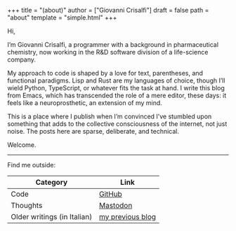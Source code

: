 +++
title = "(about)"
author = ["Giovanni Crisalfi"]
draft = false
path = "about"
template = "simple.html"
+++

Hi,

I’m Giovanni Crisalfi, a programmer with a background in pharmaceutical chemistry, now working in the R&amp;D software division of a life-science company.

My approach to code is shaped by a love for text, parentheses, and functional paradigms. Lisp and Rust are my languages of choice, though I’ll wield Python, TypeScript, or whatever fits the task at hand. I write this blog from Emacs, which has transcended the role of a mere editor, these days: it feels like a neuroprosthetic, an extension of my mind.

This is a place where I publish when I’m convinced I’ve stumbled upon something that adds to the collective consciousness of the internet, not just noise. The posts here are sparse, deliberate, and technical.

Welcome.

---

Find me outside:

| Category                    | Link                                               |
|-----------------------------|----------------------------------------------------|
| Code                        | [GitHub](https://github.com/gicrisf)               |
| Thoughts                    | [Mastodon](https://fosstodon.org/@gicrisf)         |
| Older writings (in Italian) | [my previous blog](https://digressions.zwit.link/) |
